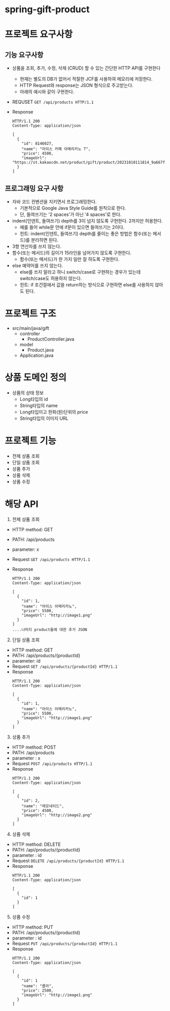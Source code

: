 # spring-gift-product

# 프로젝트 요구사항

## 기능 요구사항

- 상품을 조회, 추가, 수정, 삭제 (CRUD) 할 수 있는 간단한 HTTP API를 구현한다
  - 현재는 별도의 DB가 없어서 적절한 JCF를 사용하여 메모리에 저장한다.
  - HTTP Request와 response는 JSON 형식으로 주고받는다.
  - 아래의 예시와 같이 구현한다.

- REQUSET
```GET /api/products HTTP/1.1```
- Response
    ```
    HTTP/1.1 200 
    Content-Type: application/json
    
    [
      {
        "id": 8146027,
        "name": "아이스 카페 아메리카노 T",
        "price": 4500,
        "imageUrl": "https://st.kakaocdn.net/product/gift/product/20231010111814_9a667f9eccc943648797925498bdd8a3.jpg"
      }
    ]
    ```

## 프로그래밍 요구 사항
- 자바 코드 컨벤션을 지키면서 프로그래밍한다.
  - 기본적으로 Google Java Style Guide를 원칙으로 한다.
  - 단, 들여쓰기는 '2 spaces'가 아닌 '4 spaces'로 한다.
- indent(인덴트, 들여쓰기) depth를 3이 넘지 않도록 구현한다. 2까지만 허용한다.
  - 예를 들어 while문 안에 if문이 있으면 들여쓰기는 2이다.
  - 힌트: indent(인덴트, 들여쓰기) depth를 줄이는 좋은 방법은 함수(또는 메서드)를 분리하면 된다.
- 3항 연산자를 쓰지 않는다.
- 함수(또는 메서드)의 길이가 15라인을 넘어가지 않도록 구현한다.
  - 함수(또는 메서드)가 한 가지 일만 잘 하도록 구현한다.
- else 예약어를 쓰지 않는다.
  - else를 쓰지 말라고 하니 switch/case로 구현하는 경우가 있는데 switch/case도 허용하지 않는다.
  - 힌트: if 조건절에서 값을 return하는 방식으로 구현하면 else를 사용하지 않아도 된다.

# 프로젝트 구조
- src/main/java/gift
  - controller
    - ProductController.java
  - model
    - Product.java
  - Application.java

# 상품 도메인 정의

- 상품의 상태 정보
  - Long타입의 id
  - String타입의 name
  - Long타입이고 한화(원)단위의 price
  - String타입의 이미지 URL


# 프로젝트 기능

- 전체 상품 조회
- 단일 상품 조회
- 상품 추가
- 상품 삭제
- 상품 수정

# 해당 API

1. 전체 상품 조회
- HTTP method: GET
- PATH: /api/products
- parameter: x

- Request
  ```GET /api/products HTTP/1.1```
- Response
    ```
    HTTP/1.1 200 
    Content-Type: application/json
    
    [
      {
        "id": 1,
        "name": "아이스 아메리카노",
        "price": 5500,
        "imageUrl": "http://image1.png"
      }
    ]
    ....나머지 product들에 대한 추가 JSON
    ```
2. 단일 상품 조회
- HTTP method: GET
- PATH: /api/products/{productId}
- parameter: id
- Request
  ```GET /api/products/{productId} HTTP/1.1```
- Response
    ```
    HTTP/1.1 200 
    Content-Type: application/json
    
    [
      {
        "id": 1,
        "name": "아이스 아메리카노",
        "price": 5500,
        "imageUrl": "http://image1.png"
      }
    ]
    ```

3. 상품 추가
- HTTP method: POST
- PATH: /api/products
- parameter : x
- Request
  ```POST /api/products HTTP/1.1```
- Response
    ```
    HTTP/1.1 200 
    Content-Type: application/json
    
    [
      {
        "id": 2,
        "name": "레모네이드",
        "price": 4500,
        "imageUrl": "http://image2.png"
      }
    ]
    ```
4. 상품 삭제
- HTTP method: DELETE
- PATH: /api/products/{productId}
- parameter : id
- Request
  ```DELETE /api/products/{productId} HTTP/1.1```
- Response
    ```
    HTTP/1.1 200 
    Content-Type: application/json
    
    [
      {
        "id": 1
      }
    ]
    ```
5. 상품 수정
- HTTP method: PUT
- PATH: /api/products/{productId}
- parameter : id
- Request
  ```PUT /api/products/{productId} HTTP/1.1```
- Response
    ```
    HTTP/1.1 200 
    Content-Type: application/json
    
    [
      {
        "id": 1
        "name": "콜라",
        "price": 2500,
        "imageUrl": "http://image1.png"
      }
    ]
    ```
